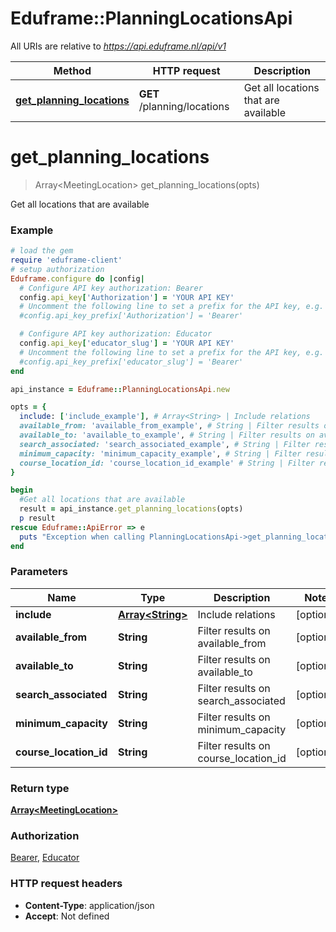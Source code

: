 # Eduframe::PlanningLocationsApi

All URIs are relative to *https://api.eduframe.nl/api/v1*

Method | HTTP request | Description
------------- | ------------- | -------------
[**get_planning_locations**](PlanningLocationsApi.md#get_planning_locations) | **GET** /planning/locations | Get all locations that are available


# **get_planning_locations**
> Array&lt;MeetingLocation&gt; get_planning_locations(opts)

Get all locations that are available



### Example
```ruby
# load the gem
require 'eduframe-client'
# setup authorization
Eduframe.configure do |config|
  # Configure API key authorization: Bearer
  config.api_key['Authorization'] = 'YOUR API KEY'
  # Uncomment the following line to set a prefix for the API key, e.g. 'Bearer' (defaults to nil)
  #config.api_key_prefix['Authorization'] = 'Bearer'

  # Configure API key authorization: Educator
  config.api_key['educator_slug'] = 'YOUR API KEY'
  # Uncomment the following line to set a prefix for the API key, e.g. 'Bearer' (defaults to nil)
  #config.api_key_prefix['educator_slug'] = 'Bearer'
end

api_instance = Eduframe::PlanningLocationsApi.new

opts = { 
  include: ['include_example'], # Array<String> | Include relations
  available_from: 'available_from_example', # String | Filter results on available_from
  available_to: 'available_to_example', # String | Filter results on available_to
  search_associated: 'search_associated_example', # String | Filter results on search_associated
  minimum_capacity: 'minimum_capacity_example', # String | Filter results on minimum_capacity
  course_location_id: 'course_location_id_example' # String | Filter results on course_location_id
}

begin
  #Get all locations that are available
  result = api_instance.get_planning_locations(opts)
  p result
rescue Eduframe::ApiError => e
  puts "Exception when calling PlanningLocationsApi->get_planning_locations: #{e}"
end
```

### Parameters

Name | Type | Description  | Notes
------------- | ------------- | ------------- | -------------
 **include** | [**Array&lt;String&gt;**](String.md)| Include relations | [optional] 
 **available_from** | **String**| Filter results on available_from | [optional] 
 **available_to** | **String**| Filter results on available_to | [optional] 
 **search_associated** | **String**| Filter results on search_associated | [optional] 
 **minimum_capacity** | **String**| Filter results on minimum_capacity | [optional] 
 **course_location_id** | **String**| Filter results on course_location_id | [optional] 

### Return type

[**Array&lt;MeetingLocation&gt;**](MeetingLocation.md)

### Authorization

[Bearer](../README.md#Bearer), [Educator](../README.md#Educator)

### HTTP request headers

 - **Content-Type**: application/json
 - **Accept**: Not defined



